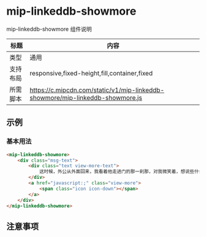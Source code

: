 # mip-linkeddb-showmore

mip-linkeddb-showmore 组件说明

标题|内容
----|----
类型|通用
支持布局|responsive,fixed-height,fill,container,fixed
所需脚本|https://c.mipcdn.com/static/v1/mip-linkeddb-showmore/mip-linkeddb-showmore.js

## 示例

### 基本用法
```html
<mip-linkeddb-showmore>
    <div class="msg-text">
        <div class="text view-more-text">
            这时候，外公从外面回来，我看着他走进门的那一刹那，对我微笑着，想说些什么。这时候他取下草帽，露出他那已然花白的头发，然后缓缓地放下手中的篮子，又笨拙的将落在地上的几片菜叶子拾起扔给在一旁一直不停啼叫的鸭子。等到他做完这些小事，才像往常一样向我走来，只是不同的是，他的步伐僵硬了许多，背也佝偻着，像一个彻底的老人。而我还傻傻的以为他不会老，会像曾经给我讲故事时那样的孩子气，我一直记得他曾经给我说过的一句话：我怎么会老？
        </div>
        <a href="javascript:;" class="view-more">
            <span class="icon icon-down"></span>
        </a>
    </div>
</mip-linkeddb-showmore>
```

## 注意事项

